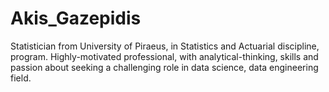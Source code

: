# Akis_Gazepidis

Statistician from University of Piraeus, in Statistics and Actuarial discipline, program. Highly-motivated professional, with analytical-thinking, skills and passion about seeking a challenging role in data science, data engineering field.
